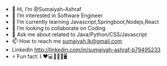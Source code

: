 - 👋 Hi, I’m @Sumaiyah-Ashraf
- 👀 I’m interested in Software Engineer
- 🌱 I’m currently learning Javascript,Springboot,Nodejs,React
- 💞️ I’m looking to collaborate on Coding
- 💬 Ask me about related to Java/Python/CSS/Javascript
- 📫 How to reach me sumaiyah.lk@gmail.com
- LinkedIn http://linkedin.com/in/sumaiyah-ashraf-b79495233
- ⚡ Fun fact: I ❤️💻👨‍🎓👫🖥

<!---
Sumaiyah-Ashraf/Sumaiyah-Ashraf is a ✨ special ✨ repository because its `README.md` (this file) appears on your GitHub profile.
You can click the Preview link to take a look at your changes.
--->
